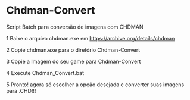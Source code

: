 # Chdman-Convert
 Script Batch para conversão de imagens com CHDMAN

1 Baixe o arquivo chdman.exe em https://archive.org/details/chdman

2 Copie chdman.exe para o diretório Chdman-Convert

3 Copie a Imagem do seu game para Chdman-Convert

4 Execute Chdman_Convert.bat

5 Pronto! agora só escolher a opção desejada e converter suas imagens para .CHD!!!
